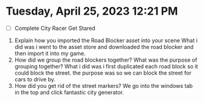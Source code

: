 # Tuesday, April 25, 2023 12:21 PM
- [ ] Complete City Racer Get Stared 

1. Explain how you imported the Road Blocker asset into your scene
What i did was i went to the asset store and downloaded the road blocker and then import it into my game.
2. How did we group the road blockers together? What was the purpose of grouping together?
What i did was i first duplicated each road block so it could block the street. the purpose was so we can block the street for cars to drive by.
3. How did you get rid of the street markers?
We go into the windows tab in the top and click fantastic city generator.
